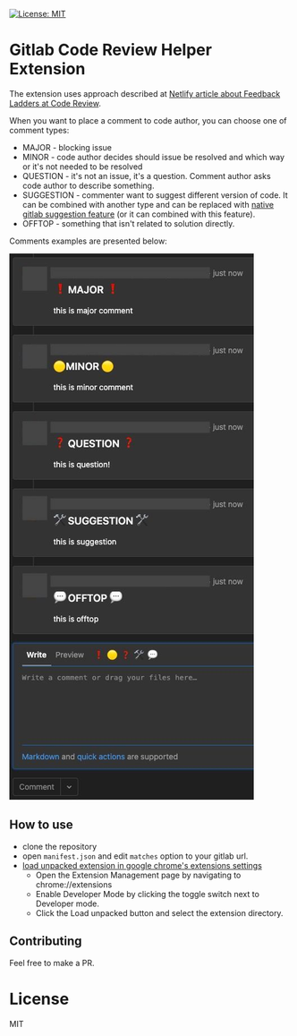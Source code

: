 [![License: MIT](https://img.shields.io/badge/License-MIT-yellow.svg)](https://opensource.org/licenses/MIT)

# Gitlab Code Review Helper Extension

The extension uses approach described at [Netlify article about Feedback Ladders at Code Review](https://www.netlify.com/blog/2020/03/05/feedback-ladders-how-we-encode-code-reviews-at-netlify/).

When you want to place a comment to code author, you can choose one of comment types:

- MAJOR - blocking issue
- MINOR - code author decides should issue be resolved and which way or it's not needed to be resolved
- QUESTION - it's not an issue, it's a question. Comment author asks code author to describe something.
- SUGGESTION - commenter want to suggest different version of code. It can be combined with another type and can be replaced with [native gitlab suggestion feature](https://docs.gitlab.com/ee/user/project/merge_requests/reviews/suggestions.html) (or it can combined with this feature).
- OFFTOP - something that isn't related to solution directly.

Comments examples are presented below:

![](./media/comment-examples.jpg)

## How to use

- clone the repository
- open `manifest.json` and edit `matches` option to your gitlab url.
- [load unpacked extension in google chrome's extensions settings](https://developer.chrome.com/docs/extensions/mv3/getstarted/#manifest)
  - Open the Extension Management page by navigating to chrome://extensions
  - Enable Developer Mode by clicking the toggle switch next to Developer mode.
  - Click the Load unpacked button and select the extension directory.

## Contributing

Feel free to make a PR.

# License

MIT
